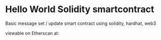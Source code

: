# Hello World Solidity smartcontract
Basic message set / update smart contract using solidity, hardhat, web3

viewable on Etherscan at: 

